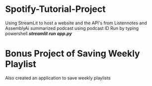 # Spotify-Tutorial-Project
Using  StreamLit to host a website and the API's from Listennotes and AssemblyAi summarized podcast using podcast ID 
Run by typing powershell ***streamlit run app.py***
# Bonus Project of Saving Weekly Playlist
Also created an application to save weekly playlists
